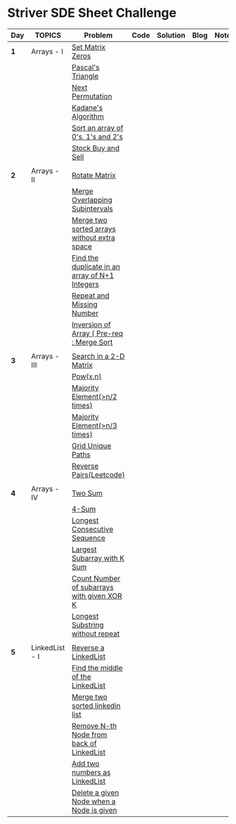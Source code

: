 # Striver SDE Sheet Challenge

| Day | TOPICS | Problem | Code | Solution | Blog | Notes |Solved |
| ----| -------|----------|-----|----------|------|-------|-----|
| **1** | Arrays - I | [Set Matrix Zeros]() | 
|     | | [Pascal's Triangle]() | 
|   | | [Next Permutation]() |
| | | [Kadane's Algorithm]() |
| | | [Sort an array of 0's, 1's and 2's]() |
| | | [Stock Buy and Sell]() |
| | | |
| **2** | Arrays - II | [Rotate Matrix]() | 
| | | [Merge Overlapping Subintervals]() |
| | | [Merge two sorted arrays without extra space]() |
| | | [Find the duplicate in an array of N+1 Integers]() |
| | | [Repeat and Missing Number]() |
| | | [Inversion of Array ( Pre-req : Merge Sort]() |
| | | |
| **3** | Arrays - III | [Search in a 2-D Matrix]() | 
| | | [Pow(x,n)]() |
| | | [Majority Element(>n/2 times)]() |
| | | [Majority Element(>n/3 times)]() |
| | | [Grid Unique Paths]() |
| | | [Reverse Pairs(Leetcode)]() |
| | | 
| **4** | Arrays - IV | [Two Sum]() | 
| | | [4-Sum]() |
| | | [Longest Consecutive Sequence]() |
| | | [Largest Subarray with K Sum]() |
| | | [Count Number of subarrays with given XOR K]() |
| | | [Longest Substring without repeat]() |
| | | 
| **5** | LinkedList - I | [Reverse a LinkedList]() |
| | | [Find the middle of the LinkedList]() |
| | | [Merge two sorted linkedin list]() |
| | | [Remove N-th Node from back of LinkedList]() |
| | | [Add two numbers as LinkedList]() |
| | | [Delete a given Node when a Node is given]() |
